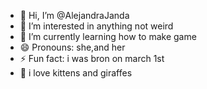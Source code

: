 - 👋 Hi, I’m @AlejandraJanda
- 👀 I’m interested in anything not weird
- 🌱 I’m currently learning how to make game
- 😄 Pronouns: she,and her
- ⚡ Fun fact: i was bron on march 1st
-  🦒 i love kittens and giraffes
<!---
AlejandraJanda/AlejandraJanda is a ✨ special ✨ repository because its `README.md` (this file) appears on your GitHub profile.
You can click the Preview link to take a look at your changes.
--->
